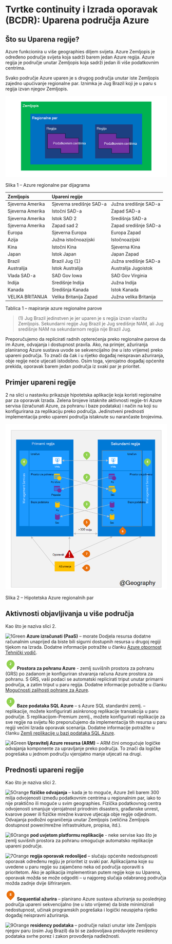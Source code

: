 <properties
    pageTitle="Tvrtke continuity i Izrada oporavak (BCDR): Uparena područja Azure | Microsoft Azure"
    description="Azure regionalne parove aplikacije provjerite jesu li prebacuju tijekom neuspjeha centar podataka."
    services="site-recovery"
    documentationCenter=""
    authors="rayne-wiselman"
    manager="jwhit"
    editor=""/>

<tags
    ms.service="site-recovery"
    ms.workload="storage-backup-recovery"
    ms.tgt_pltfrm="na"
    ms.devlang="na"
    ms.topic="article"
    ms.date="08/23/2016"
    ms.author="raynew"/>

# <a name="business-continuity-and-disaster-recovery-bcdr-azure-paired-regions"></a>Tvrtke continuity i Izrada oporavak (BCDR): Uparena područja Azure

## <a name="what-are-paired-regions"></a>Što su Uparena regije?

Azure funkcionira u više geographies diljem svijeta. Azure Zemljopis je određeno područje svijeta koja sadrži barem jedan Azure regija. Azure regija je područje unutar Zemljopis koja sadrži jedan ili više podatkovnim centrima.

Svako područje Azure uparen je s drugog područja unutar iste Zemljopis zajedno upućivanje regionalne par. Iznimka je Jug Brazil koji je u paru s regija izvan njegov Zemljopis.


![AzureGeography](./media/best-practices-availability-paired-regions/GeoRegionDataCenter.png)

Slika 1 – Azure regionalne par dijagrama



| Zemljopis     |  Upareni regije  |                     |
| :-------------| :-------------   | :-------------      |
| Sjeverna Amerika | Sjeverna središnje SAD-a | Južna središnje SAD-a    |
| Sjeverna Amerika | Istočni SAD-a          | Zapad SAD-a             |
| Sjeverna Amerika | Istok SAD 2        | Središnja SAD-a          |
| Sjeverna Amerika | Zapad sad 2        | Zapad središnje SAD-a     |
| Europa        | Sjeverna Europa     | Europa Zapad         |
| Azija          | Južna istočnoazijski  | Istočnoazijski           |
| Kina         | Istočni Kina       | Sjeverna Kina         |
| Japan         | Istok Japan       | Japan Zapad          |
| Brazil        | Brazil Jug (1) | Južna središnje SAD-a    |
| Australija     | Istok Australija   | Australija Jugoistok |
| Vlada SAD-a | SAD Gov Iowa      | SAD Gov Virginia     |
| Indija         | Središnje Indija    | Južna Indija         |
| Kanada        | Središnja Kanada   | Istok Kanada         |
| VELIKA BRITANIJA            | Velika Britanija Zapad          | Južna velika Britanija            |

Tablica 1 – mapiranje azure regionalne parove

> (1) Jug Brazil jedinstven je jer uparen je s regija izvan vlastitu Zemljopis. Sekundarni regije Jug Brazil je Jug središnje NAM, ali Jug središnje NAM na sekundarnom regija nije Brazil Jug.

Preporučujemo da replicirati radnih opterećenja preko regionalne parove da im Azure, odvajanja i dostupnost pravila. Ako, na primjer, ažuriranja planiranog Azure sustava uvode se sekvencijalno (ne u isto vrijeme) preko upareni područja. To znači da čak i u rijetko događaj neispravan ažuriranja, obje regije neće utjecati istodobno. Osim toga, vjerojatno događaj općenite prekida, oporavak barem jedan područja iz svaki par je prioritet.

## <a name="an-example-of-paired-regions"></a>Primjer upareni regije
2 na slici u nastavku prikazuje hipotetska aplikacije koja koristi regionalne par za oporavak Izrada. Zelena brojeve istaknite aktivnosti regije-tri Azure servisa (izračunati Azure, za pohranu i baze podataka) i način na koji su konfigurirana za replikaciju preko područja. Jedinstveni prednosti implementacija preko upareni područja istaknute su narančaste brojevima.


![Pregled prednosti upareni regija](./media/best-practices-availability-paired-regions/PairedRegionsOverview2.png)

Slika 2 – Hipotetska Azure regionalnih par

## <a name="cross-region-activities"></a>Aktivnosti objavljivanja u više područja
Kao što je naziva slici 2.

![1Green](./media/best-practices-availability-paired-regions/1Green.png) **Azure izračunati (PaaS)** – morate Dodjela resursa dodatne računalnim unaprijed da biste bili sigurni dostupnih resursa u drugoj regiji tijekom na Izrada. Dodatne informacije potražite u članku [Azure otpornost Tehnički vodič](./resiliency/resiliency-technical-guidance.md).

![2Green](./media/best-practices-availability-paired-regions/2Green.png) **Prostora za pohranu Azure** - zemlj suvišnih prostora za pohranu (GRS) po zadanom je konfiguriran stvaranja računa Azure prostora za pohranu. S GRS, vaši podaci se automatski replicirati triput unutar primarni područja, a zatim triput u paru regija. Dodatne informacije potražite u članku [Mogućnosti zalihosti pohrane za Azure](storage/storage-redundancy.md).


![3Green](./media/best-practices-availability-paired-regions/3Green.png) **Baze podataka SQL Azure** – s Azure SQL standardni zemlj. – replikacije, možete konfigurirati asinkronog replikacije transakcija u paru područje. S replikacijom-Premium zemlj., možete konfigurirati replikacije za sve regije na svijetu No preporučujemo da implementacija tih resursa u paru regiji većini Izrada oporavak scenarija. Dodatne informacije potražite u članku [Zemlj replikacije u bazi podataka SQL Azure](./sql-database/sql-database-geo-replication-overview.md).

![4Green](./media/best-practices-availability-paired-regions/4Green.png) **Upravitelj Azure resursa (ARM)** – ARM čini omogućuje logičke odvajanja komponente za upravljanje preko područja. To znači da logičke pogrešaka u jednom području vjerojatno manje utjecati na drugi.

## <a name="benefits-of-paired-regions"></a>Prednosti upareni regije
Kao što je naziva slici 2.  

![5Orange](./media/best-practices-availability-paired-regions/5Orange.png)
**fizičke odvajanja** – kada je to moguće, Azure želi barem 300 milja odvojenosti između podatkovnim centrima u regionalnim par, iako to nije praktično ili moguće u svim geographies. Fizička podatkovnog centra odvojenosti smanjuje vjerojatnost prirodnim disasters, građanske unrest, kvarove power ili fizičke mrežne kvarove utjecaja obje regije odjednom. Odvajanja podložni ograničenja unutar Zemljopis (veličina Zemljopis dostupnost power/mrežne infrastrukture, propisa, itd.).  

![6Orange](./media/best-practices-availability-paired-regions/6Orange.png)
**pod uvjetom platformu replikacije** - neke servise kao što je zemlj suvišnih prostora za pohranu omogućuje automatsko replikacije upareni područje.

![7Orange](./media/best-practices-availability-paired-regions/7Orange.png)
**regija oporavak redoslijed** – slučaju općenite nedostupnosti oporavak određenu regiju je prioritet iz svaki par. Aplikacijama koje su uvedene u paru regije su zajamčeno neka od područja oporaviti s prioritetom. Ako je aplikacija implementiran putem regije koje su Uparena, oporavak možda se može odgoditi – u najgoreg slučaja odabranog područja možda zadnje dvije šifriranjem.

![8Orange](./media/best-practices-availability-paired-regions/8Orange.png)
**Sequential ažurira** – planirano Azure sustava ažuriranja su poslednjeg područja upareni sekvencijalno (ne u isto vrijeme) da biste minimizirali nedostupnost, učinak programskih pogrešaka i logički neuspjeha rijetko događaj neispravni ažuriranja.


![9Orange](./media/best-practices-availability-paired-regions/9Orange.png)
**residency podataka** – područje nalazi unutar iste Zemljopis njegov paru (osim Jug Brazil) da bi se zadovoljava preduvjete residency podataka svrhe porez i zakon provođenja nadležnosti.

